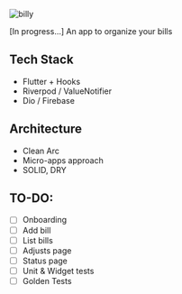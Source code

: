![billy](https://user-images.githubusercontent.com/20143893/163482536-dad0e97f-5bf1-476d-aa56-335191ad036f.png)

[In progress...] An app to organize your bills

## Tech Stack
- Flutter + Hooks
- Riverpod / ValueNotifier
- Dio / Firebase

## Architecture
 - Clean Arc
 - Micro-apps approach
 - SOLID, DRY

## TO-DO:
- [ ] Onboarding
- [ ] Add bill
- [ ] List bills
- [ ] Adjusts page
- [ ] Status page
- [ ] Unit & Widget tests
- [ ] Golden Tests
